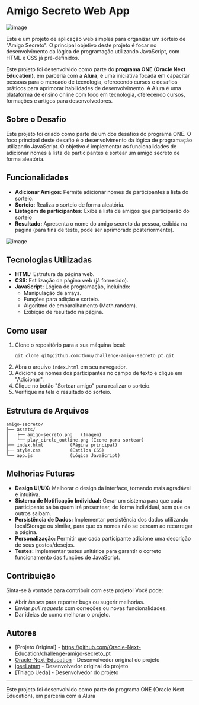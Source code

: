 # Amigo Secreto Web App
![image](https://github.com/user-attachments/assets/148b2d5d-5501-41e2-bd01-440cff63437c)


Este é um projeto de aplicação web simples para organizar um sorteio de "Amigo Secreto". O principal objetivo deste projeto é focar no desenvolvimento da lógica de programação 
utilizando JavaScript, com HTML e CSS já pré-definidos.

Este projeto foi desenvolvido como parte do **programa ONE (Oracle Next Education)**, em parceria com a **Alura**, é uma iniciativa focada em capacitar pessoas para o mercado de 
tecnologia, oferecendo cursos e desafios práticos para aprimorar habilidades de desenvolvimento. A Alura é uma plataforma de ensino online com foco em tecnologia, oferecendo 
cursos, formações e artigos para desenvolvedores.

## Sobre o Desafio

Este projeto foi criado como parte de um dos desafios do programa ONE. O foco principal deste desafio é o desenvolvimento da lógica de programação utilizando JavaScript. 
O objetivo é implementar as funcionalidades de adicionar nomes à lista de participantes e sortear um amigo secreto de forma aleatória.

## Funcionalidades

*   **Adicionar Amigos:** Permite adicionar nomes de participantes à lista do sorteio.
*   **Sorteio:** Realiza o sorteio de forma aleatória.
*   **Listagem de participantes:** Exibe a lista de amigos que participarão do sorteio
*   **Resultado:** Apresenta o nome do amigo secreto da pessoa, exibida na página (para fins de teste, pode ser aprimorado posteriormente).
  
![image](https://github.com/user-attachments/assets/036e1212-0f49-4edc-bd40-da04052463dc)


## Tecnologias Utilizadas

*   **HTML:** Estrutura da página web.
*   **CSS:** Estilização da página web (já fornecido).
*   **JavaScript:** Lógica de programação, incluindo:
    *   Manipulação de arrays.
    *   Funções para adição e sorteio.
    *   Algoritmo de embaralhamento (Math.random).
    *   Exibição de resultado na página.

## Como usar

1.  Clone o repositório para a sua máquina local:
    ```
    git clone git@github.com:tknu/challenge-amigo-secreto_pt.git
    ```
2.  Abra o arquivo `index.html` em seu navegador.
3.  Adicione os nomes dos participantes no campo de texto e clique em "Adicionar".
4.  Clique no botão "Sortear amigo" para realizar o sorteio.
5.  Verifique na tela o resultado do sorteio.

## Estrutura de Arquivos

```
amigo-secreto/
├── assets/
│   ├── amigo-secreto.png   (Imagem)
│   └── play_circle_outline.png (Ícone para sortear)
├── index.html          (Página principal)
├── style.css           (Estilos CSS)
└── app.js              (Lógica JavaScript)
```

## Melhorias Futuras

*   **Design UI/UX:** Melhorar o design da interface, tornando mais agradável e intuitiva.
*   **Sistema de Notificação Individual:** Gerar um sistema para que cada participante saiba quem irá presentear, de forma individual, sem que os outros saibam.
*   **Persistência de Dados:** Implementar persistência dos dados utilizando localStorage ou similar, para que os nomes não se percam ao recarregar a página.
*   **Personalização:** Permitir que cada participante adicione uma descrição de seus gostos/desejos.
*   **Testes:** Implementar testes unitários para garantir o correto funcionamento das funções de JavaScript.

## Contribuição

Sinta-se à vontade para contribuir com este projeto! Você pode:

*   Abrir *issues* para reportar bugs ou sugerir melhorias.
*   Enviar *pull requests* com correções ou novas funcionalidades.
*   Dar ideias de como melhorar o projeto.

## Autores
*   [Projeto Original] - <https://github.com/Oracle-Next-Education/challenge-amigo-secreto_pt>
*   [Oracle-Next-Education](https://github.com/Oracle-Next-Education) - Desenvolvedor original do projeto
*   [joseLatam](https://github.com/joseLatam) - Desenvolvedor original do projeto
*   [Thiago Ueda] - Desenvolvedor do projeto

---
Este projeto foi desenvolvido como parte do programa ONE (Oracle Next Education), em parceria com a Alura
